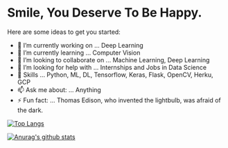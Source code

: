 # Smile, You Deserve To Be Happy.

Here are some ideas to get you started:

- 🔭 I’m currently working on ... Deep Learning
- 🌱 I’m currently learning ... Computer Vision
- 👯 I’m looking to collaborate on ... Machine Learning, Deep Learning
- 🤔 I’m looking for help with ... Internships and Jobs in Data Science
- 💬 Skills ... Python, ML, DL, Tensorflow, Keras, Flask, OpenCV, Herku, GCP
- 📫 Ask me about: ... Anything
- ⚡ Fun fact: ... Thomas Edison, who invented the lightbulb, was afraid of the dark.

[![Top Langs](https://github-readme-stats.vercel.app/api/top-langs/?username=JayS420&layout=compact)](https://github.com/JayS420/github-readme-stats)

[![Anurag's github stats](https://github-readme-stats.vercel.app/api?username=JayS420)](https://github.com/anuraghazra/github-readme-stats)



